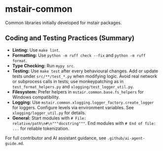 # mstair-common
Common libraries initially developed for mstair packages.

## Coding and Testing Practices (Summary)

- **Linting:** Use `make lint`.
- **Formatting:** Use `python -m ruff check --fix` and `python -m ruff format`.
- **Type Checking:** Run `mypy src`.
- **Testing:** Use `make test` after every behavioural changes. Add or update tests under `src/**/test_*.py` when modifying logic. Avoid real network or subprocess calls in tests; use monkeypatching as in `test_format_helpers.py` and `xlogging/test_logger_util.py`.
- **Filesystem:** Prefer helpers in `mstair.common.base.fs_helpers` for Windows compatibility.
- **Logging:** Use `mstair.common.xlogging.logger_factory.create_logger` for loggers. Configure levels via environment variables. See `xlogging/logger_util.py` for details.
- **General:** Start modules with `# File: relative/path\n#\n"""docstring"""`. End modules with `# End of file: ...` for reliable tokenization.

For full contributor and AI assistant guidance, see `.github/ai-agent-guide.md`.
